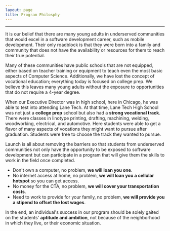 ```yaml
---
layout: page
title: Program Philosphy
---
```


---
It is our belief that there are many young adults in underserved communities that would excel in a software development career, such as mobile development. Their only roadblock is that they were born into a family and community that does not have the availability or resources for them to reach their true potential.

Many of these communities have public schools that are not equipped, either based on teacher training or equipment to teach even the most basic aspects of Computer Science. Additionally, we have lost the concept of vocational education; everything today is focused on college prep. We believe this leaves many young adults without the exposure to opportunities that do not require a 4-year degree.

When our Executive Director was in high school, here in Chicago, he was able to test into attending Lane Tech. At that time, Lane Tech High School was not just a **college prep** school but also had a **strong vocational track**. There were classes in linotype printing, drafting, machining, welding, woodworking, electrical, and automotive. Here students were able to get a flavor of many aspects of vocations they might want to pursue after graduation. Students were free to choose the track they wanted to pursue.

Launch is all about removing the barriers so that students from underserved communities not only have the opportunity to be exposed to software development but can participate in a program that will give them the skills to work in the field once completed.

* Don't own a computer, no problem, **we will loan you one**.
* No internet access at home, no problem, **we will loan you a cellular hotspot** so you can get access.
* No money for the CTA, no problem, **we will cover your transportation costs**.
* Need to work to provide for your family, no problem, **we will provide you a stipend to offset the lost wages**.

In the end, an individual's success in our program should be solely gaited on the students' **aptitude and ambition**, not because of the neighborhood in which they live, or their economic situation.

